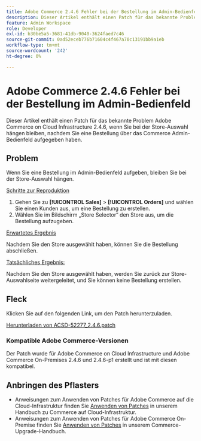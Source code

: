```yaml
---
title: Adobe Commerce 2.4.6 Fehler bei der Bestellung im Admin-Bedienfeld
description: Dieser Artikel enthält einen Patch für das bekannte Problem Adobe Commerce on Cloud Infrastructure 2.4.6, wenn Sie bei der Store-Auswahl hängen bleiben, nachdem Sie eine Bestellung über das Commerce Admin-Bedienfeld aufgegeben haben.
feature: Admin Workspace
role: Developer
exl-id: b30be5a5-3681-41db-9040-3624faed7c46
source-git-commit: 0ad52eceb776b71604c4f467a70c13191bb9a1eb
workflow-type: tm+mt
source-wordcount: '242'
ht-degree: 0%

---
```


# Adobe Commerce 2.4.6 Fehler bei der Bestellung im Admin-Bedienfeld

Dieser Artikel enthält einen Patch für das bekannte Problem Adobe Commerce on Cloud Infrastructure 2.4.6, wenn Sie bei der Store-Auswahl hängen bleiben, nachdem Sie eine Bestellung über das Commerce Admin-Bedienfeld aufgegeben haben.

## Problem

Wenn Sie eine Bestellung im Admin-Bedienfeld aufgeben, bleiben Sie bei der Store-Auswahl hängen.

<u>Schritte zur Reproduktion</u>

1. Gehen Sie zu **[!UICONTROL Sales]** > **[!UICONTROL Orders]** und wählen Sie einen Kunden aus, um eine Bestellung zu erstellen.
2. Wählen Sie im Bildschirm „Store Selector“ den Store aus, um die Bestellung aufzugeben.

<u>Erwartetes Ergebnis</u>

Nachdem Sie den Store ausgewählt haben, können Sie die Bestellung abschließen.

<u>Tatsächliches Ergebnis:</u>

Nachdem Sie den Store ausgewählt haben, werden Sie zurück zur Store-Auswahlseite weitergeleitet, und Sie können keine Bestellung erstellen.

## Fleck

Klicken Sie auf den folgenden Link, um den Patch herunterzuladen.

[Herunterladen von ACSD-52277_2.4.6.patch](assets/ACSD-52277_2.4.6.patch.zip)

### Kompatible Adobe Commerce-Versionen

Der Patch wurde für Adobe Commerce on Cloud Infrastructure und Adobe Commerce On-Premises 2.4.6 und 2.4.6-p1 erstellt und ist mit diesen kompatibel.

## Anbringen des Pflasters

* Anweisungen zum Anwenden von Patches für Adobe Commerce auf die Cloud-Infrastruktur finden Sie [Anwenden von Patches](/docs/commerce-cloud-service/user-guide/develop/upgrade/apply-patches.html) in unserem Handbuch zu Commerce auf Cloud-Infrastruktur.
* Anweisungen zum Anwenden von Patches für Adobe Commerce On-Premise finden Sie [Anwenden von Patches](/docs/commerce-operations/upgrade-guide/patches/apply.html?lang=en#composer) in unserem Commerce-Upgrade-Handbuch.
